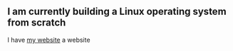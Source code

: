 ## I am currently building a Linux operating system from scratch

I have [my website](https://programmingempire.tk) a website
